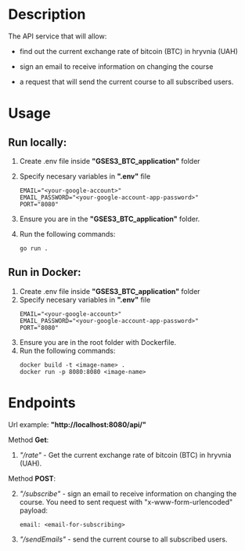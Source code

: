 # Description
The АРI service that will allow:

- find out the current exchange rate of bitcoin (BTC) in hryvnia (UAH)

- sign an email to receive information on changing the course

- a request that will send the current course to all subscribed users.

# Usage
## Run locally:
1. Create .env file inside **"GSES3_BTC_application"** folder
2. Specify necesary variables in **".env"** file
    ```
    EMAIL="<your-google-account>"
    EMAIL_PASSWORD="<your-google-account-app-password>"
    PORT="8080"
    ```
3. Ensure you are in the **"GSES3_BTC_application"** folder.

4. Run the following commands:
    ```
    go run .
    ```

## Run in Docker:
1. Create .env file inside **"GSES3_BTC_application"** folder
2. Specify necesary variables in **".env"** file
    ```
    EMAIL="<your-google-account>"
    EMAIL_PASSWORD="<your-google-account-app-password>"
    PORT="8080"
    ```
3. Ensure you are in the root folder with Dockerfile.
4. Run the following commands:
    ```
    docker build -t <image-name> .
    docker run -p 8080:8080 <image-name>

    ```

# Endpoints
Url example: **"http://localhost:8080/api/"**

Method **Get**:

1. *"/rate"* - Get the current exchange rate of bitcoin (BTC) in hryvnia (UAH).

Method **POST**:

2. *"/subscribe"* - sign an email to receive information on changing the course.
You need to sent request with "x-www-form-urlencoded" payload:
    ```
    email: <email-for-subscribing>
    ```
3. *"/sendEmails"* - send the current course to all subscribed users.
